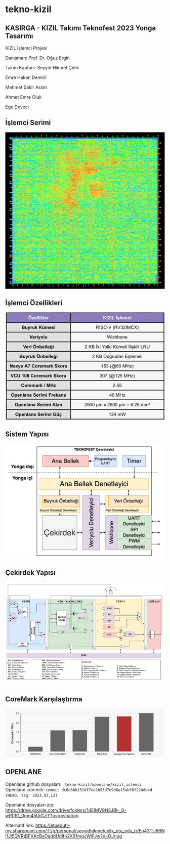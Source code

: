 # tekno-kizil

## KASIRGA - KIZIL Takımı Teknofest 2023 Yonga Tasarımı

KIZIL İşlemci Projesi

Danışman: Prof. Dr. Oğuz Ergin

Takım Kaptanı: Seyyid Hikmet Çelik

Emre Hakan Demirli

Mehmet Şakir Aslan

Ahmet Emre Oluk

Ege Deveci

## İşlemci Serimi

<p align="center"> <img src="./dokumanlar/islemci_serimi.png"> </p>

## İşlemci Özellikleri

<p align="center"> <img src="./dokumanlar/islemci_ozellikleri_tablo.png"> </p>

## Sistem Yapısı

<p align="center"> <img src="./dokumanlar/sistem_yapisi_dtr.png"> </p>


## Çekirdek Yapısı

<p align="center"> <img src="./dokumanlar/cekirdek_yapisi_dtr.png"> </p>


## CoreMark Karşılaştırma

<p align="center"> <img src="./dokumanlar/coremark_karsilastirma.png"> </p>

## OPENLANE
Openlane github dosyaları: ``` tekno-kizil/openlane/kizil_islemci```<br>
Openlane commiti: ```commit dc8e6bb151df7ee2b93d7e9d6a15abf6f224db4d (HEAD, tag: 2023.03.12)```


Openlane dosyaları zip: 
https://drive.google.com/drive/folders/1dEIMV9H3JBl-_G-wRf3G_0qm45DjGziY?usp=sharing

Alternatif link:
https://etuedutr-my.sharepoint.com/:f:/g/personal/seyyidhikmetcelik_etu_edu_tr/En43TU66Nl1Ji5QVRtBFXAcBxOaddUdlfn2X91mqJWlFJw?e=DJrjug
<br>

